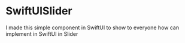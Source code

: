 # SwiftUISlider
I made this simple component in SwiftUI to show to everyone how can implement in SwiftUI in Slider
